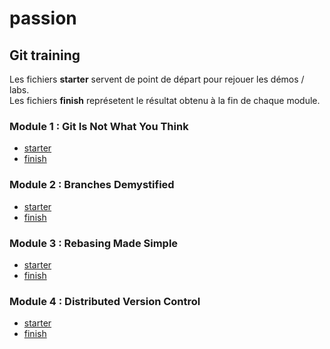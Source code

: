 # passion

## Git training
Les fichiers __starter__ servent de point de départ pour rejouer les démos / labs.  
Les fichiers __finish__ représetent le résultat obtenu à la fin de chaque module.

### Module 1 : Git Is Not What You Think
 - [starter](git/module01_starter.zip)
 - [finish](git/module01_finish.zip)

### Module 2 : Branches Demystified
 - [starter](git/module02_starter.zip)
 - [finish](git/module02_finish.zip)
 
### Module 3 : Rebasing Made Simple
 - [starter](git/module03_starter.zip)
 - [finish](git/module03_finish.zip)
  
### Module 4 : Distributed Version Control
 - [starter](git/module04_starter.zip)
 - [finish](git/module04_finish.zip)